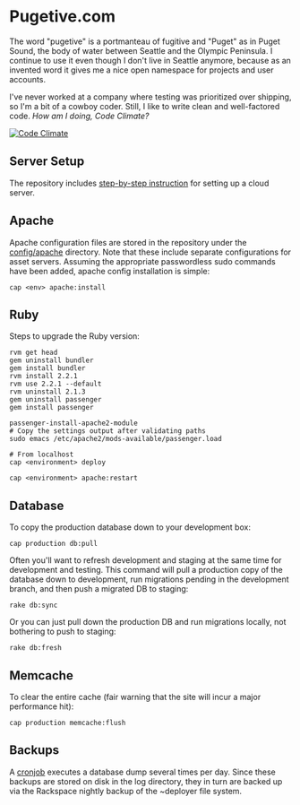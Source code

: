 Pugetive.com
============

The word "pugetive" is a portmanteau of fugitive and "Puget" as in Puget Sound, the body of water between Seattle and the Olympic Peninsula. I continue to use it even though I don't live in Seattle anymore, because as an invented word it gives me a nice open namespace for projects and user accounts.

I've never worked at a company where testing was prioritized over shipping, so I'm a bit of a cowboy coder. Still, I like to write clean and well-factored code. *How am I doing, Code Climate?*

[![Code Climate](https://codeclimate.com/repos/562917c0e30ba0431f00012e/badges/cf7290c5be0fd3b44211/gpa.svg)](https://codeclimate.com/repos/562917c0e30ba0431f00012e/feed)


Server Setup
------------
The repository includes [step-by-step instruction](doc/rackspace-server-setup.sh) for setting up a cloud server.

Apache
------------

Apache configuration files are stored in the repository under the [config/apache](config/apache) directory. Note that these include separate configurations for asset servers.  Assuming the appropriate passwordless sudo commands have been added, apache config installation is simple:

    cap <env> apache:install


Ruby
----
Steps to upgrade the Ruby version:

    rvm get head
    gem uninstall bundler
    gem install bundler
    rvm install 2.2.1
    rvm use 2.2.1 --default
    rvm uninstall 2.1.3
    gem uninstall passenger
    gem install passenger

    passenger-install-apache2-module
    # Copy the settings output after validating paths
    sudo emacs /etc/apache2/mods-available/passenger.load

    # From localhost
    cap <environment> deploy

    cap <environment> apache:restart

Database
---------
To copy the production database down to your development box:

    cap production db:pull

Often you'll want to refresh development and staging at the same time for development and testing. This command will pull a production copy of the database down to development, run migrations pending in the development branch, and then push a migrated DB to staging:

    rake db:sync

Or you can just pull down the production DB and run migrations locally, not bothering to push to staging:

    rake db:fresh


Memcache
--------
To clear the entire cache (fair warning that the site will incur a major performance hit):

    cap production memcache:flush

Backups
---------------------
A [cronjob](config/schedule.rb) executes a database dump several times per day. Since these backups are stored on disk in the log directory, they in turn are backed up via the Rackspace nightly backup of the ~deployer file system.



